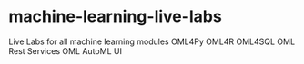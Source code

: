 # machine-learning-live-labs
Live Labs for all machine learning modules
OML4Py
OML4R
OML4SQL
OML Rest Services
OML AutoML UI
